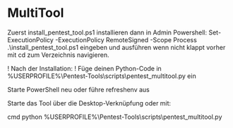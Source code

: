 # MultiTool

Zuerst install_pentest_tool.ps1 installieren dann in Admin Powershell: Set-ExecutionPolicy -ExecutionPolicy RemoteSigned -Scope Process
                                                                      .\install_pentest_tool.ps1
eingeben und ausführen wenn nicht klappt vorher mit cd zum Verzeichnis navigieren.

! Nach der Installation: !
Füge deinen Python-Code in %USERPROFILE%\Pentest-Tools\scripts\pentest_multitool.py   ein

Starte PowerShell neu oder führe refreshenv aus

Starte das Tool über die Desktop-Verknüpfung oder mit:

cmd
python %USERPROFILE%\Pentest-Tools\scripts\pentest_multitool.py
